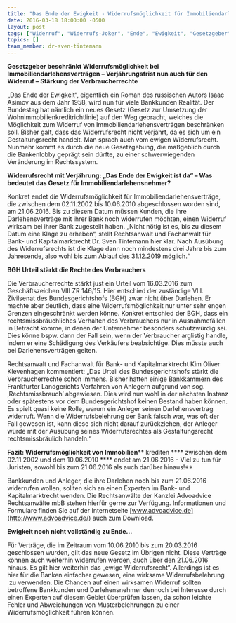 ```yaml
---
title: "Das Ende der Ewigkeit - Widerrufsmöglichkeit für Immobiliendarlehen endet am 21.06.2016"
date: 2016-03-18 18:00:00 -0500
layout: post
tags: ["Widerruf", "Widerrufs-Joker", "Ende", "Ewigkeit", "Gesetzgeber", "beschränkt", "Widerrufsrecht", "Immobiliendarlehen", "Widerrufsbelehrung", "Vorfälligkeit", "Klage", "Verjährung", "21.06.2016", "Rechtsmissbrauch", "enge Grenzen", "BGH", "VIII ZR 146/15"]
topics: []
team_member: dr-sven-tintemann
---
```


 **Gesetzgeber beschränkt Widerrufsmöglichkeit bei Immobiliendarlehensverträgen – Verjährungsfrist nun auch für den Widerruf – Stärkung der Verbraucherrechte**

„Das Ende der Ewigkeit“, eigentlich ein Roman des russischen Autors Isaac Asimov aus dem Jahr 1958, wird nun für viele Bankkunden Realität. Der Bundestag hat nämlich ein neues Gesetz (Gesetz zur Umsetzung der Wohnimmobilienkreditrichtlinie) auf den Weg gebracht, welches die Möglichkeit zum Widerruf von Immobiliendarlehensverträgen beschränken soll. Bisher galt, dass das Widerrufsrecht nicht verjährt, da es sich um ein Gestaltungsrecht handelt. Man sprach auch vom ewigen Widerrufsrecht. Nunmehr kommt es durch die neue Gesetzgebung, die maßgeblich durch die Bankenlobby geprägt sein dürfte, zu einer schwerwiegenden Veränderung im Rechtssystem.

**Widerrufsrecht mit Verjährung: „Das Ende der Ewigkeit ist da“ – Was bedeutet das Gesetz für Immobiliendarlehensnehmer?**

Konkret endet die Widerrufsmöglichkeit für Immobiliendarlehensverträge, die zwischen dem 02.11.2002 bis 10.06.2010 abgeschlossen worden sind, am 21.06.2016. Bis zu diesem Datum müssen Kunden, die ihre Darlehensverträge mit ihrer Bank noch widerrufen möchten, einen Widerruf wirksam bei ihrer Bank zugestellt haben. „Nicht nötig ist es, bis zu diesem Datum eine Klage zu erheben“, stellt Rechtsanwalt und Fachanwalt für Bank- und Kapitalmarktrecht Dr. Sven Tintemann hier klar. Nach Ausübung des Widerrufsrechts ist die Klage dann noch mindestens drei Jahre bis zum Jahresende, also wohl bis zum Ablauf des 31.12.2019 möglich.“

**BGH Urteil stärkt die Rechte des Verbrauchers**

Die Verbraucherrechte stärkt just ein Urteil vom 16.03.2016 zum Geschäftszeichen VIII ZR 146/15. Hier entschied der zuständige VIII. Zivilsenat des Bundesgerichtshofs (BGH) zwar nicht über Darlehen. Er machte aber deutlich, dass eine Widerrufsmöglichkeit nur unter sehr engen Grenzen eingeschränkt werden könne. Konkret entschied der BGH, dass ein rechtsmissbräuchliches Verhalten des Verbrauchers nur in Ausnahmefällen in Betracht komme, in denen der Unternehmer besonders schutzwürdig sei. Dies könne bspw. dann der Fall sein, wenn der Verbraucher arglistig handle, indem er eine Schädigung des Verkäufers beabsichtige. Dies müsste auch bei Darlehensverträgen gelten.

Rechtsanwalt und Fachanwalt für Bank- und Kapitalmarktrecht Kim Oliver Klevenhagen kommentiert: „Das Urteil des Bundesgerichtshofs stärkt die Verbraucherrechte schon immens. Bisher hatten einige Bankkammern des Frankfurter Landgerichts Verfahren von Anlegern aufgrund von sog. ‚Rechtsmissbrauch‘ abgewiesen. Dies wird nun wohl in der nächsten Instanz oder spätestens vor dem Bundesgerichtshof keinen Bestand haben können. Es spielt quasi keine Rolle, warum ein Anleger seinen Darlehensvertrag widerruft. Wenn die Widerrufsbelehrung der Bank falsch war, was oft der Fall gewesen ist, kann diese sich nicht darauf zurückziehen, der Anleger würde mit der Ausübung seines Widerrufsrechtes als Gestaltungsrecht rechtsmissbräulich handeln.“

**Fazit: Widerrufsmöglichkeit von Immobilien**** krediten **** zwischen dem 02.11.2002 und dem 10.06.2010 **** endet am 21.06.2016 - Viel zu tun für Juristen, sowohl bis zum 21.06.2016 als auch darüber hinaus!**

Bankkunden und Anleger, die ihre Darlehen noch bis zum 21.06.2016 widerrufen wollen, sollten sich an einen Experten im Bank- und Kapitalmarktrecht wenden. Die Rechtsanwälte der Kanzlei Advoadvice Rechtsanwälte mbB stehen hierfür gerne zur Verfügung. Informationen und Formulare finden Sie auf der Internetseite [www.advoadvice.de](http://www.advoadvice.de/) auch zum Download.

**Ewigkeit noch nicht vollständig zu Ende…**

Für Verträge, die im Zeitraum vom 10.06.2010 bis zum 20.03.2016 geschlossen wurden, gilt das neue Gesetz im Übrigen nicht. Diese Verträge können auch weiterhin widerrufen werden, auch über den 21.06.2016 hinaus. Es gilt hier weiterhin das „ewige Widerrufsrecht“. Allerdings ist es hier für die Banken einfacher gewesen, eine wirksame Widerrufsbelehrung &nbsp;zu verwenden. Die Chancen auf einen wirksamen Widerruf sollten betroffene Bankkunden und Darlehensnehmer dennoch bei Interesse durch einen Experten auf diesem Gebiet überprüfen lassen, da schon leichte Fehler und Abweichungen von Musterbelehrungen zu einer Widerrufsmöglichkeit führen können.

